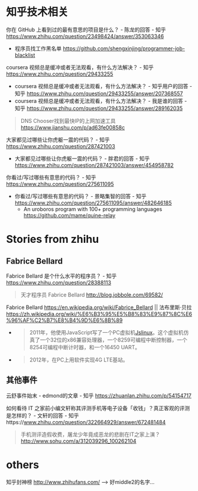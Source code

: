 
# 知乎技术相关

你在 GitHub 上看到过的最有意思的项目是什么？ - 陈龙的回答 - 知乎 https://www.zhihu.com/question/23498424/answer/353063346
- 程序员找工作黑名单 https://github.com/shengxinjing/programmer-job-blacklist

coursera 视频总是缓冲或者无法观看，有什么方法解决？ - 知乎 https://www.zhihu.com/question/29433255
- coursera 视频总是缓冲或者无法观看，有什么方法解决？ - 知乎用户的回答 - 知乎 https://www.zhihu.com/question/29433255/answer/207368557
- coursera 视频总是缓冲或者无法观看，有什么方法解决？ - 我是谁的回答 - 知乎 https://www.zhihu.com/question/29433255/answer/289162035
> DNS Chooser找到最快IP的上网加速工具 https://www.jianshu.com/p/ad63fe00858c

大家都见过哪些让你虎躯一震的代码？ - 知乎 https://www.zhihu.com/question/287421003
- 大家都见过哪些让你虎躯一震的代码？ - 胖君的回答 - 知乎 https://www.zhihu.com/question/287421003/answer/454958782

你看过/写过哪些有意思的代码？ - 知乎 https://www.zhihu.com/question/275611095
- 你看过/写过哪些有意思的代码？ - 景略集智的回答 - 知乎 https://www.zhihu.com/question/275611095/answer/482646185
  * An uroboros program with 100+ programming languages https://github.com/mame/quine-relay

# Stories from zhihu

## Fabrice Bellard

Fabrice Bellard 是个什么水平的程序员？ - 知乎 https://www.zhihu.com/question/28388113
> 天才程序员 Fabrice Bellard http://blog.jobbole.com/69582/

Fabrice Bellard https://en.wikipedia.org/wiki/Fabrice_Bellard || 法布里斯·贝拉 https://zh.wikipedia.org/wiki/%E6%B3%95%E5%B8%83%E9%87%8C%E6%96%AF%C2%B7%E8%B4%9D%E6%8B%89
- > 2011年，他使用JavaScript写了一个PC虚拟机[Jslinux](https://bellard.org/jslinux/)。这个虚拟机仿真了一个32位的x86兼容处理器，一个8259可编程中断控制器，一个8254可编程中断计时器，和一个16450 UART。
- > 2012年，在PC上用软件实现4G LTE基站。

## 其他事件

云舒事件始末 - edmond的文章 - 知乎 https://zhuanlan.zhihu.com/p/54154717

如何看待 IT 之家前小编文轩称其评测手机等电子设备「收钱」？真正客观的评测是怎样的？ - 文轩的回答 - 知乎https://www.zhihu.com/question/322664929/answer/672481484
> 手机测评造假收费，屠龙少年竟成恶龙的悲剧在IT之家上演？ http://www.sohu.com/a/312039296_100262104

# others

知乎封神榜 http://www.zhihufans.com/  --> 好middle2的名字...
